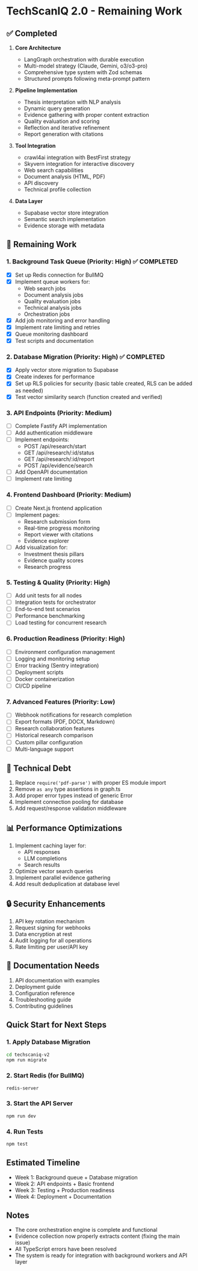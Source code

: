 # TechScanIQ 2.0 - Remaining Work

## ✅ Completed
1. **Core Architecture** 
   - LangGraph orchestration with durable execution
   - Multi-model strategy (Claude, Gemini, o3/o3-pro)
   - Comprehensive type system with Zod schemas
   - Structured prompts following meta-prompt pattern

2. **Pipeline Implementation**
   - Thesis interpretation with NLP analysis
   - Dynamic query generation
   - Evidence gathering with proper content extraction
   - Quality evaluation and scoring
   - Reflection and iterative refinement
   - Report generation with citations

3. **Tool Integration**
   - crawl4ai integration with BestFirst strategy
   - Skyvern integration for interactive discovery
   - Web search capabilities
   - Document analysis (HTML, PDF)
   - API discovery
   - Technical profile collection

4. **Data Layer**
   - Supabase vector store integration
   - Semantic search implementation
   - Evidence storage with metadata

## 🚧 Remaining Work

### 1. Background Task Queue (Priority: High) ✅ COMPLETED
- [x] Set up Redis connection for BullMQ
- [x] Implement queue workers for:
  - Web search jobs
  - Document analysis jobs  
  - Quality evaluation jobs
  - Technical analysis jobs
  - Orchestration jobs
- [x] Add job monitoring and error handling
- [x] Implement rate limiting and retries
- [x] Queue monitoring dashboard
- [x] Test scripts and documentation

### 2. Database Migration (Priority: High) ✅ COMPLETED
- [x] Apply vector store migration to Supabase
- [x] Create indexes for performance
- [x] Set up RLS policies for security (basic table created, RLS can be added as needed)
- [x] Test vector similarity search (function created and verified)

### 3. API Endpoints (Priority: Medium)
- [ ] Complete Fastify API implementation
- [ ] Add authentication middleware
- [ ] Implement endpoints:
  - POST /api/research/start
  - GET /api/research/:id/status
  - GET /api/research/:id/report
  - POST /api/evidence/search
- [ ] Add OpenAPI documentation
- [ ] Implement rate limiting

### 4. Frontend Dashboard (Priority: Medium)
- [ ] Create Next.js frontend application
- [ ] Implement pages:
  - Research submission form
  - Real-time progress monitoring
  - Report viewer with citations
  - Evidence explorer
- [ ] Add visualization for:
  - Investment thesis pillars
  - Evidence quality scores
  - Research progress

### 5. Testing & Quality (Priority: High)
- [ ] Add unit tests for all nodes
- [ ] Integration tests for orchestrator
- [ ] End-to-end test scenarios
- [ ] Performance benchmarking
- [ ] Load testing for concurrent research

### 6. Production Readiness (Priority: High)
- [ ] Environment configuration management
- [ ] Logging and monitoring setup
- [ ] Error tracking (Sentry integration)
- [ ] Deployment scripts
- [ ] Docker containerization
- [ ] CI/CD pipeline

### 7. Advanced Features (Priority: Low)
- [ ] Webhook notifications for research completion
- [ ] Export formats (PDF, DOCX, Markdown)
- [ ] Research collaboration features
- [ ] Historical research comparison
- [ ] Custom pillar configuration
- [ ] Multi-language support

## 🔧 Technical Debt
1. Replace `require('pdf-parse')` with proper ES module import
2. Remove `as any` type assertions in graph.ts
3. Add proper error types instead of generic Error
4. Implement connection pooling for database
5. Add request/response validation middleware

## 📊 Performance Optimizations
1. Implement caching layer for:
   - API responses
   - LLM completions
   - Search results
2. Optimize vector search queries
3. Implement parallel evidence gathering
4. Add result deduplication at database level

## 🔒 Security Enhancements
1. API key rotation mechanism
2. Request signing for webhooks
3. Data encryption at rest
4. Audit logging for all operations
5. Rate limiting per user/API key

## 📝 Documentation Needs
1. API documentation with examples
2. Deployment guide
3. Configuration reference
4. Troubleshooting guide
5. Contributing guidelines

## Quick Start for Next Steps

### 1. Apply Database Migration
```bash
cd techscaniq-v2
npm run migrate
```

### 2. Start Redis (for BullMQ)
```bash
redis-server
```

### 3. Start the API Server
```bash
npm run dev
```

### 4. Run Tests
```bash
npm test
```

## Estimated Timeline
- Week 1: Background queue + Database migration
- Week 2: API endpoints + Basic frontend
- Week 3: Testing + Production readiness
- Week 4: Deployment + Documentation

## Notes
- The core orchestration engine is complete and functional
- Evidence collection now properly extracts content (fixing the main issue)
- All TypeScript errors have been resolved
- The system is ready for integration with background workers and API layer